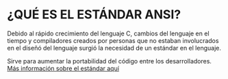 # ¿QUÉ ES EL ESTÁNDAR ANSI?

Debido al rápido crecimiento del lenguaje C, cambios del lenguaje en el tiempo y compiladores creados por personas que no estaban involucrados en el diseñó del lenguaje surgió la necesidad de un estándar en el lenguaje.

Sirve para aumentar la portabilidad del código entre los desarrolladores. [Más información sobre el estándar aquí](https://es.wikipedia.org/wiki/ANSI_C)
